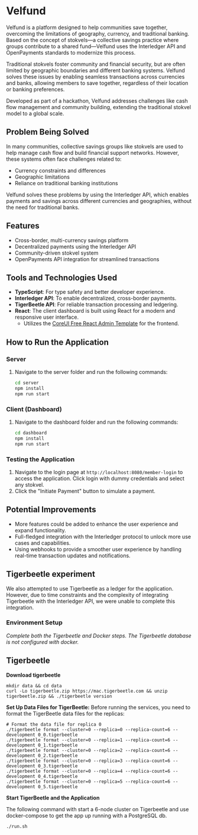 # Velfund

Velfund is a platform designed to help communities save together, overcoming the limitations of geography, currency, and traditional banking. Based on the concept of stokvels—a collective savings practice where groups contribute to a shared fund—Velfund uses the Interledger API and OpenPayments standards to modernize this process.

Traditional stokvels foster community and financial security, but are often limited by geographic boundaries and different banking systems. Velfund solves these issues by enabling seamless transactions across currencies and banks, allowing members to save together, regardless of their location or banking preferences.

Developed as part of a hackathon, Velfund addresses challenges like cash flow management and community building, extending the traditional stokvel model to a global scale.

## Problem Being Solved
In many communities, collective savings groups like stokvels are used to help manage cash flow and build financial support networks. However, these systems often face challenges related to:
- Currency constraints and differences
- Geographic limitations
- Reliance on traditional banking institutions

Velfund solves these problems by using the Interledger API, which enables payments and savings across different currencies and geographies, without the need for traditional banks.

## Features
- Cross-border, multi-currency savings platform
- Decentralized payments using the Interledger API
- Community-driven stokvel system
- OpenPayments API integration for streamlined transactions

## Tools and Technologies Used
- **TypeScript**: For type safety and better developer experience.
- **Interledger API**: To enable decentralized, cross-border payments.
- **TigerBeetle API**: For reliable transaction processing and ledgering.
- **React**: The client dashboard is built using React for a modern and responsive user interface.
  - Utilizes the [CoreUI Free React Admin Template](https://coreui.io/product/free-react-admin-template/) for the frontend.

## How to Run the Application

### Server
1. Navigate to the server folder and run the following commands:
   ```bash
   cd server
   npm install
   npm run start
   ```

### Client (Dashboard)
1. Navigate to the dashboard folder and run the following commands:
    ```bash
    cd dashboard
    npm install
    npm run start
    ```

### Testing the Application
1. Navigate to the login page at `http://localhost:8080/member-login` to access the application. Click login with dummy credentials and select any stokvel.
2. Click the "Initiate Payment" button to simulate a payment.




## Potential Improvements
* More features could be added to enhance the user experience and expand functionality.
* Full-fledged integration with the Interledger protocol to unlock more use cases and capabilities.
* Using webhooks to provide a smoother user experience by handling real-time transaction updates and notifications.




## Tigerbeetle experiment

We also attempted to use Tigerbeetle as a ledger for the application. However, due to time constraints and the complexity of integrating Tigerbeetle with the Interledger API, we were unable to complete this integration.

### Environment Setup

*Complete both the Tigerbeetle and Docker steps. The Tigerbeetle database is not configured with docker.*

## Tigerbeetle

**Download tigerbeetle**
```
mkdir data && cd data
curl -Lo tigerbeetle.zip https://mac.tigerbeetle.com && unzip tigerbeetle.zip && ./tigerbeetle version
```

**Set Up Data Files for TigerBeetle:**
Before running the services, you need to format the TigerBeetle data files for the replicas:

```
# Format the data file for replica 0
./tigerbeetle format --cluster=0 --replica=0 --replica-count=6 --development 0_0.tigerbeetle
./tigerbeetle format --cluster=0 --replica=1 --replica-count=6 --development 0_1.tigerbeetle
./tigerbeetle format --cluster=0 --replica=2 --replica-count=6 --development 0_2.tigerbeetle
./tigerbeetle format --cluster=0 --replica=3 --replica-count=6 --development 0_3.tigerbeetle
./tigerbeetle format --cluster=0 --replica=4 --replica-count=6 --development 0_4.tigerbeetle
./tigerbeetle format --cluster=0 --replica=5 --replica-count=6 --development 0_5.tigerbeetle
```

**Start TigerBeetle and the Application**

The following command with start a 6-node cluster on Tigerbeetle and use docker-compose to get the app up running with a PostgreSQL db.

```
./run.sh
```
